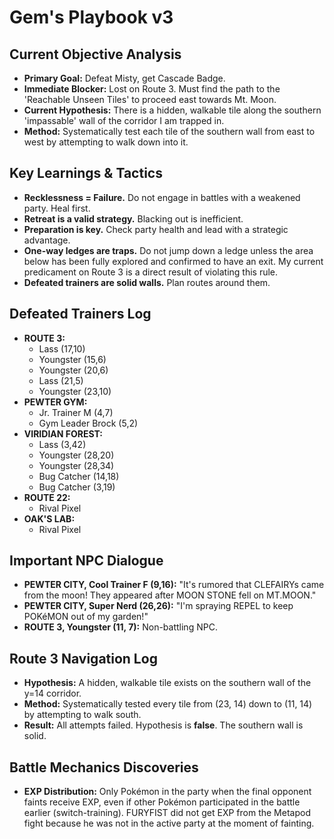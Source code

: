 # Gem's Playbook v3

## Current Objective Analysis
- **Primary Goal:** Defeat Misty, get Cascade Badge.
- **Immediate Blocker:** Lost on Route 3. Must find the path to the 'Reachable Unseen Tiles' to proceed east towards Mt. Moon.
- **Current Hypothesis:** There is a hidden, walkable tile along the southern 'impassable' wall of the corridor I am trapped in. 
- **Method:** Systematically test each tile of the southern wall from east to west by attempting to walk down into it.

## Key Learnings & Tactics
- **Recklessness = Failure.** Do not engage in battles with a weakened party. Heal first.
- **Retreat is a valid strategy.** Blacking out is inefficient.
- **Preparation is key.** Check party health and lead with a strategic advantage.
- **One-way ledges are traps.** Do not jump down a ledge unless the area below has been fully explored and confirmed to have an exit. My current predicament on Route 3 is a direct result of violating this rule.
- **Defeated trainers are solid walls.** Plan routes around them.

## Defeated Trainers Log
- **ROUTE 3:**
    - Lass (17,10)
    - Youngster (15,6)
    - Youngster (20,6)
    - Lass (21,5)
    - Youngster (23,10)
- **PEWTER GYM:**
    - Jr. Trainer M (4,7)
    - Gym Leader Brock (5,2)
- **VIRIDIAN FOREST:**
    - Lass (3,42)
    - Youngster (28,20)
    - Youngster (28,34)
    - Bug Catcher (14,18)
    - Bug Catcher (3,19)
- **ROUTE 22:**
    - Rival Pixel
- **OAK'S LAB:**
    - Rival Pixel

## Important NPC Dialogue
- **PEWTER CITY, Cool Trainer F (9,16):** "It's rumored that CLEFAIRYs came from the moon! They appeared after MOON STONE fell on MT.MOON."
- **PEWTER CITY, Super Nerd (26,26):** "I'm spraying REPEL to keep POKéMON out of my garden!"
- **ROUTE 3, Youngster (11, 7):** Non-battling NPC.

## Route 3 Navigation Log
- **Hypothesis:** A hidden, walkable tile exists on the southern wall of the y=14 corridor.
- **Method:** Systematically tested every tile from (23, 14) down to (11, 14) by attempting to walk south.
- **Result:** All attempts failed. Hypothesis is **false**. The southern wall is solid.

## Battle Mechanics Discoveries
- **EXP Distribution:** Only Pokémon in the party when the final opponent faints receive EXP, even if other Pokémon participated in the battle earlier (switch-training). FURYFIST did not get EXP from the Metapod fight because he was not in the active party at the moment of fainting.